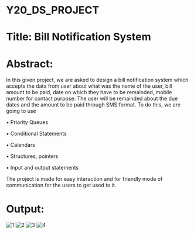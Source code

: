 # Y20_DS_PROJECT

# Title: Bill Notification System

# Abstract:

In this given project, we are asked to design a bill
notification system which accepts the data from user about what was 
the name of the user, bill amount to be paid, date on which they have 
to be remainded, mobile number for contact purpose. The user will be 
remainded about the due dates and the amount to be paid through 
SMS format. To do this, we are going to use 

• Priority Queues 

• Conditional Statements

• Calendars 

• Structures, pointers

• Input and output statements
 
 The project is made for easy interaction and for friendly mode of communication for the users to get used to it.
 
 # Output:
 
 ![1](https://user-images.githubusercontent.com/98799260/173514464-9db3c506-ce1e-49c0-bdba-41e4bd0034b3.png)
![2](https://user-images.githubusercontent.com/98799260/173514476-d0d864c5-d037-4ded-a79e-cfbb3b342801.png)
![3](https://user-images.githubusercontent.com/98799260/173514480-5220b393-91a0-4f12-b071-2ae7b9df86ee.png)
![4](https://user-images.githubusercontent.com/98799260/173514485-b83813e4-30ce-4481-99fb-71cb999f995e.png)
